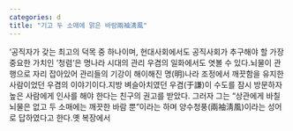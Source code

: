 ```yaml
---
categories: d
title: "기고 두 소매에 맑은 바람兩袖淸風"
---
```

‘공직자가 갖는 최고의 덕목 중 하나이며, 현대사회에서도 공직사회가 추구해야 할 가장 중요한 가치인 ’청렴‘은 명나라 시대의 관리 우겸의 일화에서도 엿볼 수 있다.뇌물이 관행으로 자리 잡아있어 관리들의 기강이 해이해진 명(明)나라 조정에서 깨끗함을 유지한 사람이었던 우겸의 이야기이다.지방 벼슬아치였던 우겸(于謙)이 수도를 잠시 방문하자 높은 사람에게 인사를 해야 한다는 친구의 권고를 받았다. 그러자 그는 “상관에게 바칠 뇌물은 없고 두 소매에는 깨끗한 바람 뿐”이라는 하며 양수청풍(兩袖淸風)이라는 성어로 답하였다고 한다.옛 복장에서